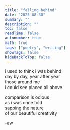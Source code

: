 ```yaml
---
title: "falling behind"
date: "2025-08-30"
summary: ""
description: ""
toc: false
readTime: false
autonumber: true
math: true
tags: ["poetry", "writing"]
showTags: false
hideBackToTop: false
---
```


i used to think i was behind  
day by day, year after year  
those around me  
i could see placed all above  
  
comparison is odious  
as i was once told  
sapping the nature   
of our beautiful creativity  

-aw